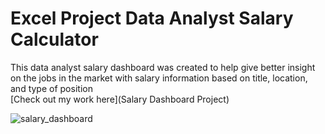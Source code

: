# Excel Project Data Analyst Salary Calculator

 This data analyst salary dashboard was created to help give better insight on the jobs in the market with salary information based on title, location, and type of position  
 [Check out my work here](Salary Dashboard Project)  
 
 ![salary_dashboard](https://github.com/user-attachments/assets/b91f6603-15d3-4507-a150-cf2c6db5d415)

